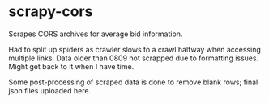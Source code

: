 scrapy-cors
===========

Scrapes CORS archives for average bid information.

Had to split up spiders as crawler slows to a crawl halfway when accessing multiple links. Data older than 0809 not scrapped due to formatting issues. Might get back to it when I have time.

Some post-processing of scraped data is done to remove blank rows; final json files uploaded here.
